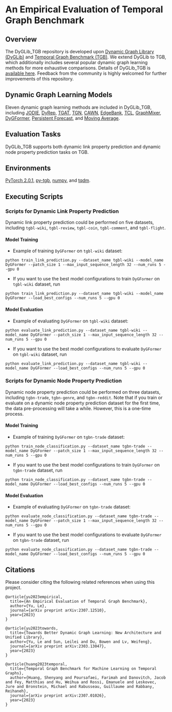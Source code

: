 # An Empirical Evaluation of Temporal Graph Benchmark


## Overview
The DyGLib_TGB repository is developed upon [Dynamic Graph Library (DyGLib)](https://github.com/yule-BUAA/DyGLib) and [Temporal Graph Benchmark (TGB)](https://github.com/shenyangHuang/TGB). 
We extend DyGLib to TGB, which additionally includes several popular dynamic graph learning methods for more exhaustive comparisons. 
Details of DyGLib_TGB is [available here](https://arxiv.org/abs/2307.12510).
Feedback from the community is highly welcomed for further improvements of this repository.

## Dynamic Graph Learning Models
Eleven dynamic graph learning methods are included in DyGLib_TGB, including 
[JODIE](https://dl.acm.org/doi/10.1145/3292500.3330895), 
[DyRep](https://openreview.net/forum?id=HyePrhR5KX), 
[TGAT](https://openreview.net/forum?id=rJeW1yHYwH), 
[TGN](https://arxiv.org/abs/2006.10637), 
[CAWN](https://openreview.net/forum?id=KYPz4YsCPj), 
[EdgeBank](https://openreview.net/forum?id=1GVpwr2Tfdg), 
[TCL](https://arxiv.org/abs/2105.07944), 
[GraphMixer](https://openreview.net/forum?id=ayPPc0SyLv1), 
[DyGFormer](https://arxiv.org/abs/2303.13047),
[Persistent Forecast](https://arxiv.org/abs/2307.01026), and 
[Moving Average](https://arxiv.org/abs/2307.01026).


## Evaluation Tasks
DyGLib_TGB supports both dynamic link property prediction and dynamic node property prediction tasks on TGB.

## Environments
[PyTorch 2.0.1](https://pytorch.org/), 
[py-tgb](https://pypi.org/project/py-tgb/),
[numpy](https://pypi.org/project/numpy/), and
[tqdm](https://pypi.org/project/tqdm/).


## Executing Scripts
### Scripts for Dynamic Link Property Prediction
Dynamic link property prediction could be performed on five datasets, including `tgbl-wiki`, `tgbl-review`, `tgbl-coin`, `tgbl-comment`, and `tgbl-flight`. 
#### Model Training
* Example of training `DyGFormer` on `tgbl-wiki` dataset:
```{bash}
python train_link_prediction.py --dataset_name tgbl-wiki --model_name DyGFormer --patch_size 1 --max_input_sequence_length 32 --num_runs 5 --gpu 0
```
* If you want to use the best model configurations to train `DyGFormer` on `tgbl-wiki` dataset, run
```{bash}
python train_link_prediction.py --dataset_name tgbl-wiki --model_name DyGFormer --load_best_configs --num_runs 5 --gpu 0
```
#### Model Evaluation
* Example of evaluating `DyGFormer` on `tgbl-wiki` dataset:
```{bash}
python evaluate_link_prediction.py --dataset_name tgbl-wiki --model_name DyGFormer --patch_size 1 --max_input_sequence_length 32 --num_runs 5 --gpu 0
```
* If you want to use the best model configurations to evaluate `DyGFormer` on `tgbl-wiki` dataset, run
```{bash}
python evaluate_link_prediction.py --dataset_name tgbl-wiki --model_name DyGFormer --load_best_configs --num_runs 5 --gpu 0
```

### Scripts for Dynamic Node Property Prediction
Dynamic node property prediction could be performed on three datasets, including `tgbn-trade`, `tgbn-genre`, and `tgbn-reddit`.
Note that if you train or evaluate on a dynamic node property prediction dataset for the first time, the data pre-processing will take a while. However, this is a one-time process.
#### Model Training
* Example of training `DyGFormer` on `tgbn-trade` dataset:
```{bash}
python train_node_classification.py --dataset_name tgbn-trade --model_name DyGFormer --patch_size 1 --max_input_sequence_length 32 --num_runs 5 --gpu 0
```
* If you want to use the best model configurations to train `DyGFormer` on `tgbn-trade` dataset, run
```{bash}
python train_node_classification.py --dataset_name tgbn-trade --model_name DyGFormer --load_best_configs --num_runs 5 --gpu 0
```
#### Model Evaluation
* Example of evaluating `DyGFormer` on `tgbn-trade` dataset:
```{bash}
python evaluate_node_classification.py --dataset_name tgbn-trade --model_name DyGFormer --patch_size 1 --max_input_sequence_length 32 --num_runs 5 --gpu 0
```
* If you want to use the best model configurations to evaluate `DyGFormer` on `tgbn-trade` dataset, run
```{bash}
python evaluate_node_classification.py --dataset_name tgbn-trade --model_name DyGFormer --load_best_configs --num_runs 5 --gpu 0
```


## Citations
Please consider citing the following related references when using this project.
```{bibtex}
@article{yu2023empirical,
  title={An Empirical Evaluation of Temporal Graph Benchmark},
  author={Yu, Le},
  journal={arXiv preprint arXiv:2307.12510},
  year={2023}
}
```
```{bibtex}
@article{yu2023towards,
  title={Towards Better Dynamic Graph Learning: New Architecture and Unified Library},
  author={Yu, Le and Sun, Leilei and Du, Bowen and Lv, Weifeng},
  journal={arXiv preprint arXiv:2303.13047},
  year={2023}
}
```
```{bibtex}
@article{huang2023temporal,
  title={Temporal Graph Benchmark for Machine Learning on Temporal Graphs},
  author={Huang, Shenyang and Poursafaei, Farimah and Danovitch, Jacob and Fey, Matthias and Hu, Weihua and Rossi, Emanuele and Leskovec, Jure and Bronstein, Michael and Rabusseau, Guillaume and Rabbany, Reihaneh},
  journal={arXiv preprint arXiv:2307.01026},
  year={2023}
}
```
